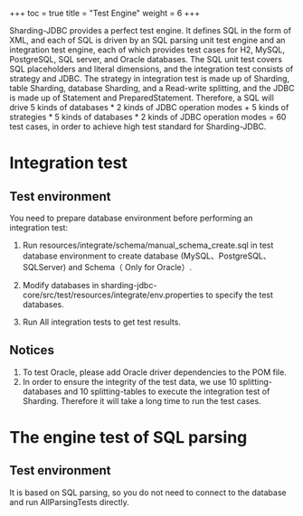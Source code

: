 +++
toc = true
title = "Test Engine"
weight = 6
+++

Sharding-JDBC provides a perfect test engine. It defines SQL in the form of XML, and each of SQL is driven by an SQL parsing unit test engine and an integration test engine, each of which provides test cases for H2, MySQL, PostgreSQL, SQL server, and Oracle databases.
The SQL unit test covers SQL placeholders and literal dimensions, and the integration test consists of strategy and JDBC. The strategy in integration test is made up of Sharding, table Sharding, database Sharding, and a Read-write splitting, and the JDBC is made up of Statement and PreparedStatement.
Therefore, a SQL will drive 5 kinds of databases * 2 kinds of JDBC operation modes + 5 kinds of strategies * 5 kinds of databases * 2 kinds of JDBC operation modes = 60 test cases, in order to achieve high test standard for Sharding-JDBC.

# Integration test

## Test environment

You need to prepare database environment before performing an integration test:

1. Run resources/integrate/schema/manual_schema_create.sql in test database environment to create database (MySQL、PostgreSQL、SQLServer) and Schema（ Only for Oracle）.

1. Modify databases in sharding-jdbc-core/src/test/resources/integrate/env.properties to specify the test databases.

1. Run All integration tests to get test results.

## Notices

1. To test Oracle, please add Oracle driver dependencies to the POM file.
1. In order to ensure the integrity of the test data, we use 10 splitting-databases and 10 splitting-tables to execute the integration test of Sharding. Therefore it will take a long time to run the test cases.

# The engine test of SQL parsing

## Test environment

It is based on SQL parsing, so you do not need to connect to the database and run AllParsingTests directly.
